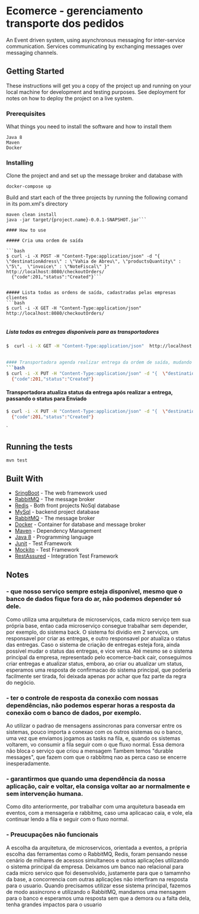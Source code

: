 # Ecomerce - gerenciamento transporte dos pedidos

 An Event driven system, using asynchronous messaging for inter-service communication. Services communicating by exchanging messages over messaging channels.

## Getting Started

These instructions will get you a copy of the project up and running on your local machine for development and testing purposes. See deployment for notes on how to deploy the project on a live system.

### Prerequisites

What things you need to install the software and how to install them

```
Java 8
Maven
Docker
```

### Installing

Clone the project and and set up the message broker and database with 

```
docker-compose up
```

Build and start each of the three projects by running the following comand in its  pom.xml's directory

```
maven clean install
java -jar target/{project.name}-0.0.1-SNAPSHOT.jar```

#### How to use

##### Cria uma ordem de saída

```bash
$ curl -i -X POST -H "Content-Type:application/json" -d "{  \"destinationAdress\" : \"Vahia de Abreu\", \"productsQuantity\" : \"5\",  \"invoice\" : \"NoteFiscal\" }" http://localhost:8080/checkoutOrders/
  {"code":201,"status":"Created"}```


##### Lista todas as ordens de saída, cadastradas pelas empresas clientes
```bash
$ curl -i -X GET -H "Content-Type:application/json"  http://localhost:8080/checkoutOrders/
  
```
##### Lista todas as entregas disponiveis para as transportadores
```bash
$  curl -i -X GET -H "Content-Type:application/json"  http://localhost:8090/deliveries/
  

#### Transportadora agenda realizar entrega da ordem de saída, mudando o status de Disponível, para Solicitado Agendamento da Entrega, para Solicitação Agendada
```bash
$ curl -i -X PUT -H "Content-Type:application/json" -d "{  \"destinationAdress\" : \"Endereco destino\", \"productsQuantity\" : \"5\",  \"invoice\" : \"NoteFiscal\" ,  \"carrierName\" : \"Nome Transportadora\"}" http://localhost:8090/deliveries/{id}/scheduleShipping
  {"code":201,"status":"Created"}
```

#### Transportadora atualiza  status da entrega após realizar a entrega, passando o status para Enviado
```bash
$ curl -i -X PUT -H "Content-Type:application/json" -d "{  \"destinationAdress\" : \"Endereco destino\", \"productsQuantity\" : \"5\",  \"invoice\" : \"NoteFiscal\" ,  \"carrierName\" : \"Nome Transportadora\"}" http://localhost:8090/deliveries/{id}/scheduleShipping
  {"code":201,"status":"Created"}
```

`
## Running the tests

```
mvn test
```

## Built With

* [SringBoot](https://projects.spring.io/spring-boot/) - The web framework used
* [RabbitMQ](https://www.rabbitmq.com/) - The message broker
* [Redis](https://redis.io/) - Both front projects NoSql database
* [MySql](https://www.mysql.com/) - backend project database
* [RabbitMQ](https://www.rabbitmq.com/) - The message broker
* [Docker](https://www.docker.com/) - Container for database and message broker
* [Maven](https://maven.apache.org/) - Dependency Management
* [Java 8](http://www.oracle.com/technetwork/pt/java/javase/downloads/jdk8-downloads-2133151.html) - Programming language
* [Junit](http://junit.org/junit4/) - Test Framework
* [Mockito](http://site.mockito.org/) - Test Framework
* [RestAssured](http://rest-assured.io/) - Integration Test Framework

## Notes

### - que nosso serviço sempre esteja disponível, mesmo que o banco de dados fique fora do ar, não podemos depender só dele.
Como utiliza uma arquitetura de microserviços, cada micro serviço tem sua própria base, entao cada microserviço  consegue trabalhar sem depender,
por exemplo, do sistema back. O sistema foi dividio em 2 serviços, um responsavel por criar as entregas, e outro responsavel por atualiza
o status das entregas. Caso o sistema de criação de entregas esteja fora, ainda  possível mudar o status das entregas, e vice versa.
Até mesmo se o sistema principal da empresa, representado pelo ecomerce-back cair, conseguimos criar entregas e atualizar status, embora,
ao criar ou atualizar um status, esperamos uma resposta de confirmacao do sistema principal, que poderia facilmente ser tirada, foi deixada apenas por
achar que faz parte da regra do negócio.

### - ter o controle de resposta da conexão com nossas dependências, não podemos esperar horas a resposta da conexão com o banco de dados, por exemplo.
Ao utilizar o padrao de mensagens assincronas para conversar entre os sistemas, pouco importa a conexao com os outros sistemas ou o banco, uma vez que enviamos
jogamos as tasks na fila, e, quando os sistemas voltarem, vo consumir a fila seguir com o que fluxo normal. Essa demora não bloca o serviço que criou a mensagem
Tambem temos "durable messages", que fazem com que o rabbitmq nao as perca caso se encerre inesperadamente.

### - garantirmos que quando uma dependência da nossa aplicação, cair e voltar, ela consiga voltar ao ar normalmente e sem intervenção humana.
Como dito anteriormente, por trabalhar com uma arquitetura baseada em eventos, com a mensageria e rabbitmq, caso uma aplicacao caia, e vole,
ela continuar lendo a fila e seguir com o fluxo normal.

### - Preucupações não funcionais
A escolha da arquitetura, de microservicos, orientada a eventos, a própria escolha das ferramentas como o RabbitMQ, Redis, foram pensando nesse cenário de milhares de acessos 
simultaneos e outras aplicações utilizando o sistema principal da empresa.
Deixamos um banco nao relacional para cada micro servico que foi desenvolvido, justamente para que o tamamnho da base, a concorrencia com outras aplicações não interfiram na resposta para o usuario.
Quando precisamos utilizar esse sistema principal, fazemos de modo assincrono e utilizando o RabbitMQ, mandamos uma mensagem para o banco e esperamos uma resposta sem que a demora ou a falta dela, tenha grandes impactos para o usuario
